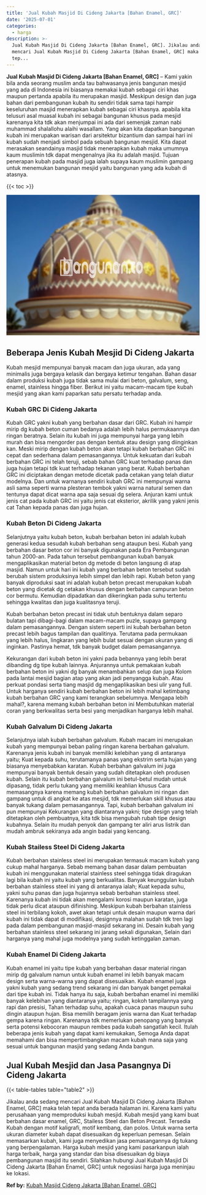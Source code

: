 ```yaml
---
title: 'Jual Kubah Masjid Di Cideng Jakarta [Bahan Enamel, GRC]'
date: '2025-07-01'
categories:
  - harga
description: >-
  Jual Kubah Masjid Di Cideng Jakarta [Bahan Enamel, GRC]. Jikalau anda sedang
  mencari Jual Kubah Masjid Di Cideng Jakarta [Bahan Enamel, GRC] maka telah
  tep...
---
```


**Jual Kubah Masjid Di Cideng Jakarta \[Bahan Enamel, GRC\]** – Kami yakin bila anda seorang muslim anda tau bahwasanya jenis bangunan mesjid yang ada di Indonesia ini biasanya memakai kubah sebagai ciri khas maupun pertanda apabila itu merupakan masjid. Meskipun design dan juga bahan dari pembangunan kubah itu sendiri tidak sama tapi hampir keseluruhan masjid menerapkan kubah sebagai ciri khasnya. apabila kita telusuri asal muasal kubah ini sebagai bangunan khusus pada mesjid karenanya kita tdk akan menjumpai ini ada dari semenjak zaman nabi muhammad shalallohu alaihi wasallam. Yang akan kita dapatkan bangunan kubah ini merupakan warisan dari arsitektur bizantium dan sampai hari ini kubah sudah menjadi simbol pada sebuah bangunan mesjid. Kita dapat merasakan seandainya masjid tidak menerapkan kubah maka umumnya kaum muslimin tdk dapat mengenalnya jika itu adalah masjid. Tujuan penerapan kubah pada masjid juga ialah supaya kaum muslimin gampang untuk menemukan bangunan mesjid yaitu bangunan yang ada kubah di atasnya.

{{< toc >}}

![Jual Kubah Masjid Di Cideng Jakarta [Bahan Enamel, GRC]](/images/jual-kubah-masjid-35.png)

## Beberapa Jenis Kubah Mesjid Di Cideng Jakarta

Kubah mesjid mempunyai banyak macam dan juga ukuran, ada yang minimalis juga bergaya kelasik dan bergaya ketimur tengahan. Bahan dasar dalam produksi kubah juga tidak sama mulai dari beton, galvalum, seng, enamel, stainless hingga fiber. Berikut ini yaitu macam-macam tipe kubah mesjid yang akan kami paparkan satu persatu terhadap anda.

### Kubah GRC Di Cideng Jakarta

Kubah GRC yakni kubah yang berbahan dasar dari GRC. Kubah ini hampir mirip dg kubah beton cuman bedanya adalah lebih halus permukaannya dan ringan beratnya. Selain itu kubah ini juga mempunyai harga yang lebih murah dan bisa mengorder pas dengan bentuk atau design yang diinginkan kan. Meski mirip dengan kubah beton akan tetapi kubah berbahan GRC ini cepat dan sederhana dalam pemasangannya. Untuk kekuatan dari kubah berbahan GRC ini telah teruji, sebab bahan GRC kuat terhadap panas dan juga hujan tetapi tdk kuat terhadap tekanan yang berat. Kubah berbahan GRC ini diciptakan dengan metode dicetak pada cetakan yang telah diatur modelnya. Dan untuk warnanya sendiri kubah GRC ini mempunyai warna asli sama seperti warna plesteran tembok yakni warna natural semen dan tentunya dapat dicat warna apa saja sesuai dg selera. Anjuran kami untuk jenis cat pada kubah GRC ini yaitu jenis cat eksterior, akrilik yang yakni jenis cat Tahan kepada panas dan juga hujan.

### Kubah Beton Di Cideng Jakarta

Selanjutnya yaitu kubah beton, kubah berbahan beton ini adalah kubah generasi kedua sesudah kubah berbahan seng ataupun besi. Kubah yang berbahan dasar beton cor ini banyak digunakan pada Era Pembangunan tahun 2000-an. Pada tahun tersebut pembangunan kubah banyak mengaplikasikan material beton dg metode di beton langsung di atap masjid. Namun untuk hari ini kubah yang berbahan beton tersebut sudah berubah sistem produksinya lebih simpel dan lebih rapi. Kubah beton yang banyak diproduksi saat ini adalah kubah beton precast merupakan kubah beton yang dicetak dg cetakan khusus dengan berbahan campuran beton cor bermutu. Kemudian dipadatkan dan dikeringkan pada suhu tertentu sehingga kwalitas dan juga kualitasnya teruji.

Kubah berbahan beton precast ini tidak utuh bentuknya dalam separo bulatan tapi dibagi-bagi dalam macam-macam puzle, supaya gampang dalam pemasangannya. Dengan sistem seperti ini kubah berbahan beton precast lebih bagus tampilan dan qualitinya. Terutama pada permukaan yang lebih halus, lingkaran yang lebih bulat sesuai dengan ukuran yang di inginkan. Pastinya hemat, tdk banyak budget dalam pemasangannya.

Kekurangan dari kubah beton ini yakni pada bebannya yang lebih berat dibanding dg tipe kubah lainnya. Anjurannya untuk pemakaian kubah berbahan beton ini yakni dg banyak menambahkan selup dan juga Kolom pada lantai mesjid bagian atap yang akan jadi penyangga kubah. Atau perkuat pondasi serta tiang masjid dg mengaplikasikan besi ulir yang full. Untuk harganya sendiri kubah berbahan beton ini lebih mahal ketimbang kubah berbahan GRC yang kami terangkan sebelumnya. Mengapa lebih mahal?, karena memang kubah berbahan beton ini Membutuhkan material coran yang berkwalitas serta besi yang menjadikan harganya lebih mahal.

### Kubah Galvalum Di Cideng Jakarta

Selanjutnya ialah kubah berbahan galvalum. Kubah macam ini merupakan kubah yang mempunyai beban paling ringan karena berbahan galvalum. Karenanya jenis kubah ini banyak memiliki kelebihan yang di antaranya yaitu; Kuat kepada suhu, terutamanya panas yang ekstrim serta hujan yang biasanya menyebabkan karatan. Kubah berbahan galvalum ini juga mempunyai banyak bentuk desain yang sudah ditetapkan oleh produsen kubah. Selain itu kubah berbahan galvalum ini betul-betul mudah untuk dipasang, tidak perlu tukang yang memiliki keahlian khusus Cara memasangnya karena memang kubah berbahan galvalum ini ringan dan gampang untuk di angkat ke atas mesjid, tdk memerlukan skill khusus atau banyak tukang dalam pemasangannya. Tapi, kubah berbahan galvalum ini pun mempunyai Kekurangan yang diantaranya yakni; tipe design yang telah ditetapkan oleh pembuatnya, kita tdk bisa mengubah rubah tipe design kubahnya. Selain itu mudah penyok dan gampang ter aliri arus listrik dan mudah ambruk sekiranya ada angin badai yang kencang.

### Kubah Stailess Steel Di Cideng Jakarta

Kubah berbahan stainless steel ini merupakan termasuk macam kubah yang cukup mahal harganya. Sebab memang bahan dasar dalam pembuatan kubah ini menggunakan material stainless steel sehingga tidak diragukan lagi bila kubah ini yaitu kubah yang berkualitas. Banyak keunggulan kubah berbahan stainless steel ini yang di antaranya ialah; Kuat kepada suhu, yakni suhu panas dan juga hujannya sebab berbahan stainless steel. Karenanya kubah ini tidak akan mengalami korosi maupun karatan, juga tidak perlu dicat ataupun difinishing. Meskipun kubah berbahan stainless steel ini terbilang kokoh, awet akan tetapi untuk desain maupun warna dari kubah ini tidak dapat di modifikasi, designnya malahan sudah tdk tren lagi pada dalam pembangunan masjid-masjid sekarang ini. Desain kubah yang berbahan stainless steel sekarang ini jarang sekali digunakan, Selain dari harganya yang mahal juga modelnya yang sudah ketinggalan zaman.

### Kubah Enamel Di Cideng Jakarta

Kubah enamel ini yaitu tipe kubah yang berbahan dasar material ringan mirip dg galvalum namun untuk kubah enamel ini lebih banyak macam design serta warna-warna yang dapat disesuaikan. Kubah enamel juga yakni kubah yang sedang trend sekarang ini dan banyak banget pemakai dari tipe kubah ini. Tidak hanya itu saja, kubah berbahan enamel ini memiliki banyak kelebihan yang diantaranya yaitu; ringan, kokoh tampilannya yang rapi dan presisi, Tahan terhadap suhu, apakah cuaca panas maupun suhu dingin ataupun hujan. Bisa memilih beragam jenis warna dan Kuat terhadap gempa karena ringan. Karenanya tdk memerlukan penopang yang banyak serta potensi kebocoran maupun rembes pada kubah sangatlah kecil. Itulah beberapa jenis kubah yang dapat kami kemukakan, Semoga Anda dapat memahami dan bisa mempertimbangkan macam kubah mana saja yang sesuai untuk bangunan masjid yang sedang Anda bangun.

## Jual Kubah Mesjid dan Jasa Pasangnya Di Cideng Jakarta

{{< table-tables table="table2" >}}

Jikalau anda sedang mencari Jual Kubah Masjid Di Cideng Jakarta \[Bahan Enamel, GRC\] maka telah tepat anda berada halaman ini. Karena kami yaitu perusahaan yang memproduksi kubah mesjid. Kubah mesjid yang kami buat berbahan dasar enamel, GRC, Stailess Steel dan Beton Precast. Tersedia Kubah dengan motif kaligrafi, motif kembang, dan polos. Untuk warna serta ukuran diameter kubah dapat disesuaikan dg keperluan pemesan. Selain memasarkan kubah, kami juga menyedikan jasa pemasangannya dg tukang yang berpengalaman. Harga kubah mesjid yang kami pasarkanpun ialah harga terbaik, harga yang standar dan bisa disesuaikan dg biaya pembangunan masjid itu sendiri. Silahkan hubungi Jual Kubah Masjid Di Cideng Jakarta \[Bahan Enamel, GRC\] untuk negosiasi harga juga meninjau ke lokasi.

**Ref by:** [Kubah Masjid Cideng Jakarta [Bahan Enamel, GRC]](https://id.wikipedia.org/wiki/Kubah)

